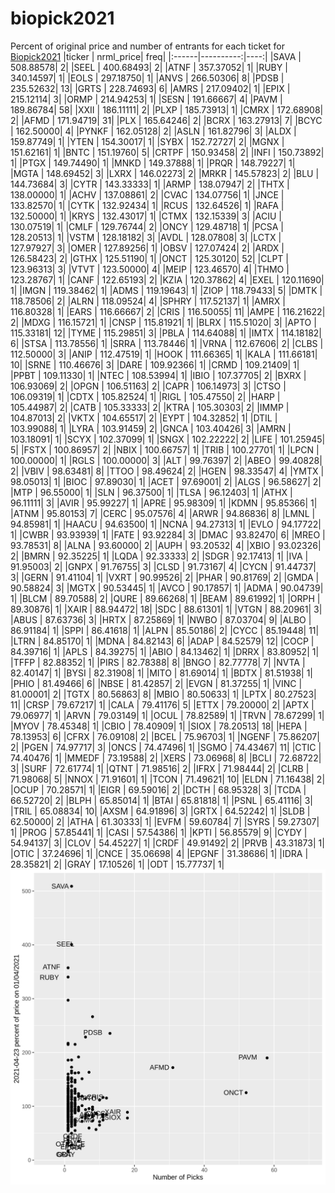 # biopick2021
Percent of original price and number of entrants for each ticket for [Biopick2021](https://twitter.com/hashtag/Biopick2021)
|ticker | nrml_price| freq|
|:------|----------:|----:|
|SAVA   |  508.88578|    2|
|SEEL   |  400.68493|    2|
|ATNF   |  357.37052|    1|
|RUBY   |  340.14597|    1|
|EOLS   |  297.18750|    1|
|ANVS   |  266.50306|    8|
|PDSB   |  235.52632|   13|
|GRTS   |  228.74693|    6|
|AMRS   |  217.09402|    1|
|EPIX   |  215.12114|    3|
|ORMP   |  214.94253|    1|
|SESN   |  191.66667|    4|
|PAVM   |  189.86784|   58|
|XXII   |  186.11111|    2|
|PLXP   |  185.73913|    1|
|CMRX   |  172.68908|    2|
|AFMD   |  171.94719|   31|
|PLX    |  165.64246|    2|
|BCRX   |  163.27913|    7|
|BCYC   |  162.50000|    4|
|PYNKF  |  162.05128|    2|
|ASLN   |  161.82796|    3|
|ALDX   |  159.87749|    1|
|YTEN   |  154.30017|    1|
|SYBX   |  152.72727|    2|
|MGNX   |  151.62161|    1|
|BNTC   |  151.19760|    5|
|CRTPF  |  150.93458|    2|
|INFI   |  150.73892|    1|
|PTGX   |  149.74490|    1|
|MNKD   |  149.37888|    1|
|PRQR   |  148.79227|    1|
|MGTA   |  148.69452|    3|
|LXRX   |  146.02273|    2|
|MRKR   |  145.57823|    2|
|BLU    |  144.73684|    3|
|CYTR   |  143.33333|    1|
|ARMP   |  138.07947|    2|
|THTX   |  138.00000|    1|
|ACHV   |  137.08861|    2|
|CVAC   |  134.07756|    1|
|JNCE   |  133.82570|    1|
|CYTK   |  132.92434|    1|
|RCUS   |  132.64526|    1|
|RAFA   |  132.50000|    1|
|KRYS   |  132.43017|    1|
|CTMX   |  132.15339|    3|
|ACIU   |  130.07519|    1|
|CMLF   |  129.76744|    2|
|ONCY   |  129.48718|    1|
|PCSA   |  128.20513|    1|
|VSTM   |  128.18182|    3|
|AVDL   |  128.07808|    3|
|LCTX   |  127.97927|    3|
|OMER   |  127.89256|    1|
|OBSV   |  127.07424|    2|
|ARDX   |  126.58423|    2|
|GTHX   |  125.51190|    1|
|ONCT   |  125.30120|   52|
|CLPT   |  123.96313|    3|
|VTVT   |  123.50000|    4|
|MEIP   |  123.46570|    4|
|THMO   |  123.28767|    1|
|CANF   |  122.65193|    2|
|KZIA   |  120.37862|    4|
|EXEL   |  120.11690|    1|
|IMGN   |  119.38462|    1|
|ADMS   |  119.19643|    1|
|ZIOP   |  118.79433|    5|
|DMTK   |  118.78506|    2|
|ALRN   |  118.09524|    4|
|SPHRY  |  117.52137|    1|
|AMRX   |  116.80328|    1|
|EARS   |  116.66667|    2|
|CRIS   |  116.50055|   11|
|AMPE   |  116.21622|    2|
|MDXG   |  116.15721|    1|
|CNSP   |  115.81921|    1|
|BLRX   |  115.51020|    3|
|APTO   |  115.33181|   12|
|TYME   |  115.29851|    3|
|PBLA   |  114.64088|    1|
|IMTX   |  114.18182|    6|
|STSA   |  113.78556|    1|
|SRRA   |  113.78446|    1|
|VRNA   |  112.67606|    2|
|CLBS   |  112.50000|    3|
|ANIP   |  112.47519|    1|
|HOOK   |  111.66365|    1|
|KALA   |  111.66181|   10|
|SRNE   |  110.46676|    3|
|DARE   |  109.92366|    1|
|CRMD   |  109.21409|    1|
|PPBT   |  109.11330|    1|
|NTEC   |  108.53994|    1|
|IBIO   |  107.37705|    2|
|BXRX   |  106.93069|    2|
|OPGN   |  106.51163|    2|
|CAPR   |  106.14973|    3|
|CTSO   |  106.09319|    1|
|CDTX   |  105.82524|    1|
|RIGL   |  105.47550|    2|
|HARP   |  105.44987|    2|
|CATB   |  105.33333|    2|
|KTRA   |  105.30303|    2|
|IMMP   |  104.87013|    2|
|VKTX   |  104.65517|    2|
|EYPT   |  104.32852|    1|
|DTIL   |  103.99088|    1|
|LYRA   |  103.91459|    2|
|GNCA   |  103.40426|    3|
|AMRN   |  103.18091|    1|
|SCYX   |  102.37099|    1|
|SNGX   |  102.22222|    2|
|LIFE   |  101.25945|    5|
|FSTX   |  100.86957|    2|
|NBIX   |  100.66757|    1|
|TRIB   |  100.27701|    1|
|LPCN   |  100.00000|    1|
|RGLS   |  100.00000|    3|
|ALT    |   99.76397|    2|
|ABEO   |   99.40828|    2|
|VBIV   |   98.63481|    8|
|TTOO   |   98.49624|    2|
|HGEN   |   98.33547|    4|
|YMTX   |   98.05013|    1|
|BIOC   |   97.89030|    1|
|ACET   |   97.69001|    2|
|ALGS   |   96.58627|    2|
|MTP    |   96.55000|    1|
|SLN    |   96.37500|    1|
|TLSA   |   96.12403|    1|
|ATHX   |   96.11111|    3|
|AVIR   |   95.99227|    1|
|APRE   |   95.98309|    1|
|KDMN   |   95.85366|    1|
|ATNM   |   95.80153|    7|
|CERC   |   95.07576|    4|
|ARWR   |   94.86836|    8|
|LMNL   |   94.85981|    1|
|HAACU  |   94.63500|    1|
|NCNA   |   94.27313|    1|
|EVLO   |   94.17722|    1|
|CWBR   |   93.93939|    1|
|FATE   |   93.92284|    3|
|DMAC   |   93.82470|    6|
|MREO   |   93.78531|    8|
|ALNA   |   93.60000|    2|
|AUPH   |   93.20532|    4|
|XBIO   |   93.02326|    2|
|BMRN   |   92.35225|    1|
|LQDA   |   92.33333|    2|
|SDGR   |   92.17413|    1|
|IVA    |   91.95003|    2|
|GNPX   |   91.76755|    3|
|CLSD   |   91.73167|    4|
|CYCN   |   91.44737|    3|
|GERN   |   91.41104|    1|
|VXRT   |   90.99526|    2|
|PHAR   |   90.81769|    2|
|GMDA   |   90.58824|    3|
|MGTX   |   90.53445|    1|
|AVCO   |   90.17857|    1|
|ADMA   |   90.04739|    1|
|BLCM   |   89.70588|    2|
|QURE   |   89.66268|    1|
|BEAM   |   89.61992|    1|
|ORPH   |   89.30876|    1|
|XAIR   |   88.94472|   18|
|SDC    |   88.61301|    1|
|VTGN   |   88.20961|    3|
|ABUS   |   87.63736|    3|
|HRTX   |   87.25869|    1|
|NWBO   |   87.03704|    9|
|ALBO   |   86.91184|    1|
|SPPI   |   86.41618|    1|
|ALPN   |   85.50186|    2|
|CYCC   |   85.19448|   11|
|LTRN   |   84.85170|    1|
|MDNA   |   84.82143|    6|
|ADAP   |   84.52579|   12|
|COCP   |   84.39716|    1|
|APLS   |   84.39275|    1|
|ABIO   |   84.13462|    1|
|DRRX   |   83.80952|    1|
|TFFP   |   82.88352|    1|
|PIRS   |   82.78388|    8|
|BNGO   |   82.77778|    7|
|NVTA   |   82.40147|    1|
|BYSI   |   82.31908|    1|
|MITO   |   81.69014|    1|
|BDTX   |   81.51938|    1|
|PHIO   |   81.49466|    6|
|NBSE   |   81.42857|    2|
|EVGN   |   81.37255|    1|
|VINC   |   81.00001|    2|
|TGTX   |   80.56863|    8|
|MBIO   |   80.50633|    1|
|LPTX   |   80.27523|   11|
|CRSP   |   79.67217|    1|
|CALA   |   79.41176|    5|
|ETTX   |   79.20000|    2|
|APTX   |   79.06977|    1|
|ARVN   |   79.03149|    1|
|OCUL   |   78.82589|    1|
|TRVN   |   78.67299|    1|
|MYOV   |   78.45348|    1|
|CBIO   |   78.40909|    1|
|SIOX   |   78.20513|   18|
|HEPA   |   78.13953|    6|
|CFRX   |   76.09108|    2|
|BCEL   |   75.96703|    1|
|NGENF  |   75.86207|    2|
|PGEN   |   74.97717|    3|
|ONCS   |   74.47496|    1|
|SGMO   |   74.43467|   11|
|CTIC   |   74.40476|    1|
|MMEDF  |   73.19588|    2|
|XERS   |   73.06968|    8|
|BCLI   |   72.68722|    3|
|SURF   |   72.61774|    1|
|QTNT   |   71.98516|    2|
|IFRX   |   71.98444|    2|
|CLRB   |   71.98068|    5|
|NNOX   |   71.91601|    1|
|TCON   |   71.49621|   10|
|ELDN   |   71.16438|    2|
|OCUP   |   70.28571|    1|
|EIGR   |   69.59016|    2|
|DCTH   |   68.95328|    3|
|TCDA   |   66.52720|    2|
|BLPH   |   65.85014|    1|
|BTAI   |   65.81818|    1|
|PSNL   |   65.41116|    3|
|TRIL   |   65.08834|   10|
|AXSM   |   64.91896|    3|
|GRTX   |   64.52242|    1|
|SLDB   |   62.50000|    2|
|ATHA   |   61.30333|    1|
|EVFM   |   59.60784|    7|
|SYRS   |   59.27307|    1|
|PROG   |   57.85441|    1|
|CASI   |   57.54386|    1|
|KPTI   |   56.85579|    9|
|CYDY   |   54.94137|    3|
|CLOV   |   54.45227|    1|
|CRDF   |   49.91492|    2|
|PRVB   |   43.31873|    1|
|OTIC   |   37.24696|    1|
|CNCE   |   35.06698|    4|
|EPGNF  |   31.38686|    1|
|IDRA   |   28.35821|    2|
|GRAY   |   17.10526|    1|
|ODT    |   15.77737|    1|
![retvspicks](biopicks.png?raw=true)

